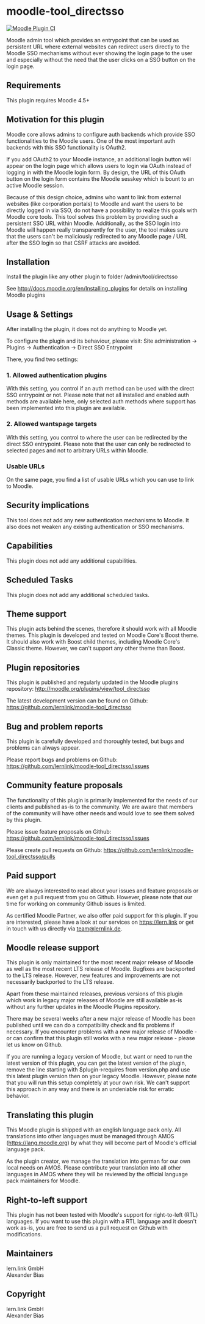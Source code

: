 moodle-tool_directsso
=====================

[![Moodle Plugin CI](https://github.com/lernlink/moodle-tool_directsso/workflows/Moodle%20Plugin%20CI/badge.svg?branch=master)](https://github.com/lernlink/moodle-tool_directsso/actions?query=workflow%3A%22Moodle+Plugin+CI%22+branch%3Amaster)

Moodle admin tool which provides an entrypoint that can be used as persistent URL where external websites can redirect users directly to the Moodle SSO mechanisms without ever showing the login page to the user and especially without the need that the user clicks on a SSO button on the login page.


Requirements
------------

This plugin requires Moodle 4.5+


Motivation for this plugin
--------------------------

Moodle core allows admins to configure auth backends which provide SSO functionalities to the Moodle users. One of the most important auth backends with this SSO functionality is OAuth2.

If you add OAuth2 to your Moodle instance, an additional login button will appear on the login page which allows users to login via OAuth instead of logging in with the Moodle login form. By design, the URL of this OAuth button on the login form contains the Moodle sesskey which is bount to an active Moodle session.

Because of this design choice, admins who want to link from external websites (like corporation portals) to Moodle and want the users to be directly logged in via SSO, do not have a possibility to realize this goals with Moodle core tools.
This tool solves this problem by providing such a persistent SSO URL within Moodle. Additionally, as the SSO login into Moodle will happen really transparently for the user, the tool makes sure that the users can't be maliciously redirected to any Moodle page / URL after the SSO login so that CSRF attacks are avoided.


Installation
------------

Install the plugin like any other plugin to folder
/admin/tool/directsso

See http://docs.moodle.org/en/Installing_plugins for details on installing Moodle plugins


Usage & Settings
----------------

After installing the plugin, it does not do anything to Moodle yet.

To configure the plugin and its behaviour, please visit:
Site administration -> Plugins -> Authentication -> Direct SSO Entrypoint

There, you find two settings:

### 1. Allowed authentication plugins

With this setting, you control if an auth method can be used with the direct SSO entrypoint or not. Please note that not all installed and enabled auth methods are available here, only selected auth methods where support has been implemented into this plugin are available.

### 2. Allowed wantspage targets

With this setting, you control to where the user can be redirected by the direct SSO entrypoint. Please note that the user can only be redirected to selected pages and not to arbitrary URLs within Moodle.

### Usable URLs

On the same page, you find a list of usable URLs which you can use to link to Moodle.


Security implications
---------------------

This tool does not add any new authentication mechanisms to Moodle. It also does not weaken any existing authentication or SSO mechanisms.


Capabilities
------------

This plugin does not add any additional capabilities.


Scheduled Tasks
---------------

This plugin does not add any additional scheduled tasks.


Theme support
-------------

This plugin acts behind the scenes, therefore it should work with all Moodle themes.
This plugin is developed and tested on Moodle Core's Boost theme.
It should also work with Boost child themes, including Moodle Core's Classic theme. However, we can't support any other theme than Boost.


Plugin repositories
-------------------

This plugin is published and regularly updated in the Moodle plugins repository:
http://moodle.org/plugins/view/tool_directsso

The latest development version can be found on Github:
https://github.com/lernlink/moodle-tool_directsso


Bug and problem reports
-----------------------

This plugin is carefully developed and thoroughly tested, but bugs and problems can always appear.

Please report bugs and problems on Github:
https://github.com/lernlink/moodle-tool_directsso/issues


Community feature proposals
---------------------------

The functionality of this plugin is primarily implemented for the needs of our clients and published as-is to the community. We are aware that members of the community will have other needs and would love to see them solved by this plugin.

Please issue feature proposals on Github:
https://github.com/lernlink/moodle-tool_directsso/issues

Please create pull requests on Github:
https://github.com/lernlink/moodle-tool_directsso/pulls


Paid support
------------

We are always interested to read about your issues and feature proposals or even get a pull request from you on Github. However, please note that our time for working on community Github issues is limited.

As certified Moodle Partner, we also offer paid support for this plugin. If you are interested, please have a look at our services on https://lern.link or get in touch with us directly via team@lernlink.de.


Moodle release support
----------------------

This plugin is only maintained for the most recent major release of Moodle as well as the most recent LTS release of Moodle. Bugfixes are backported to the LTS release. However, new features and improvements are not necessarily backported to the LTS release.

Apart from these maintained releases, previous versions of this plugin which work in legacy major releases of Moodle are still available as-is without any further updates in the Moodle Plugins repository.

There may be several weeks after a new major release of Moodle has been published until we can do a compatibility check and fix problems if necessary. If you encounter problems with a new major release of Moodle - or can confirm that this plugin still works with a new major release - please let us know on Github.

If you are running a legacy version of Moodle, but want or need to run the latest version of this plugin, you can get the latest version of the plugin, remove the line starting with $plugin->requires from version.php and use this latest plugin version then on your legacy Moodle. However, please note that you will run this setup completely at your own risk. We can't support this approach in any way and there is an undeniable risk for erratic behavior.


Translating this plugin
-----------------------

This Moodle plugin is shipped with an english language pack only. All translations into other languages must be managed through AMOS (https://lang.moodle.org) by what they will become part of Moodle's official language pack.

As the plugin creator, we manage the translation into german for our own local needs on AMOS. Please contribute your translation into all other languages in AMOS where they will be reviewed by the official language pack maintainers for Moodle.


Right-to-left support
---------------------

This plugin has not been tested with Moodle's support for right-to-left (RTL) languages.
If you want to use this plugin with a RTL language and it doesn't work as-is, you are free to send us a pull request on Github with modifications.


Maintainers
-----------

lern.link GmbH\
Alexander Bias


Copyright
---------

lern.link GmbH\
Alexander Bias
